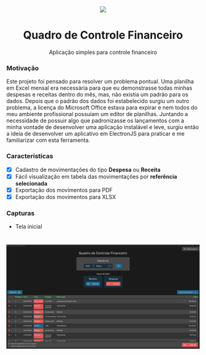 <div align="center"><img width="100" src="https://user-images.githubusercontent.com/84191626/229863911-a0a65b5a-81e2-4ca8-b5c1-c0a35401646f.svg"/></div>

<h1 align="center">Quadro de Controle Financeiro</h1>

<p align="center">Aplicação simples para controle financeiro</p>

### Motivação

Este projeto foi pensado para resolver um problema pontual. Uma planilha em Excel mensal era necessária para que eu demonstrasse todas minhas despesas e receitas dentro do mês, mas, não existia um padrão para os dados. Depois que o padrão dos dados foi estabelecido surgiu um outro problema, a licença do Microsoft Office estava para expirar e nem todos do meu ambiente profissional possuíam um editor de planilhas. Juntando a necessidade de possuir algo que padronizasse os lançamentos com a minha vontade de desenvolver uma aplicação instalável e leve, surgiu então a ideia de desenvolver um aplicativo em ElectronJS para praticar e me familiarizar com esta ferramenta.


### Características

- [x] Cadastro de movimentações do tipo **Despesa** ou **Receita**
- [x] Fácil visualização em tabela das movimentações por **referência selecionada**
- [x] Exportação dos movimentos para PDF
- [x] Exportação dos movimentos para XLSX

### Capturas

* Tela inicial

<h1 align="center">
  <img alt="Tela inicial" title="#TelaInicial" src="./screenshots/captura1.png" />
</h1>